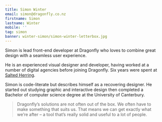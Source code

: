 ```yaml
---
title: Simon Winter
email: simon@dragonfly.co.nz
firstname: Simon
lastname: Winter
mobile: ''
tag: simon
banner: winter-simon/simon-winter-letterbox.jpg
---
```

Simon is lead front-end developer at Dragonfly who loves to combine great design
with a seamless user experience.
<!--more-->

He is an experienced visual designer and developer, having worked at a number of
digital agencies before joining Dragonfly. Six years were spent at
[Salted Herring](https://www.saltedherring.design).

Simon is code-literate but describes himself as a recovering designer. He
started out studying graphic and interactive design then completed a Bachelor of
computer science degree at the University of Canterbury.

> Dragonfly’s solutions are not often out of the box. We often have to make something that suits us. That means we can get exactly what we’re after – a tool that’s really solid and useful to a lot of people.

